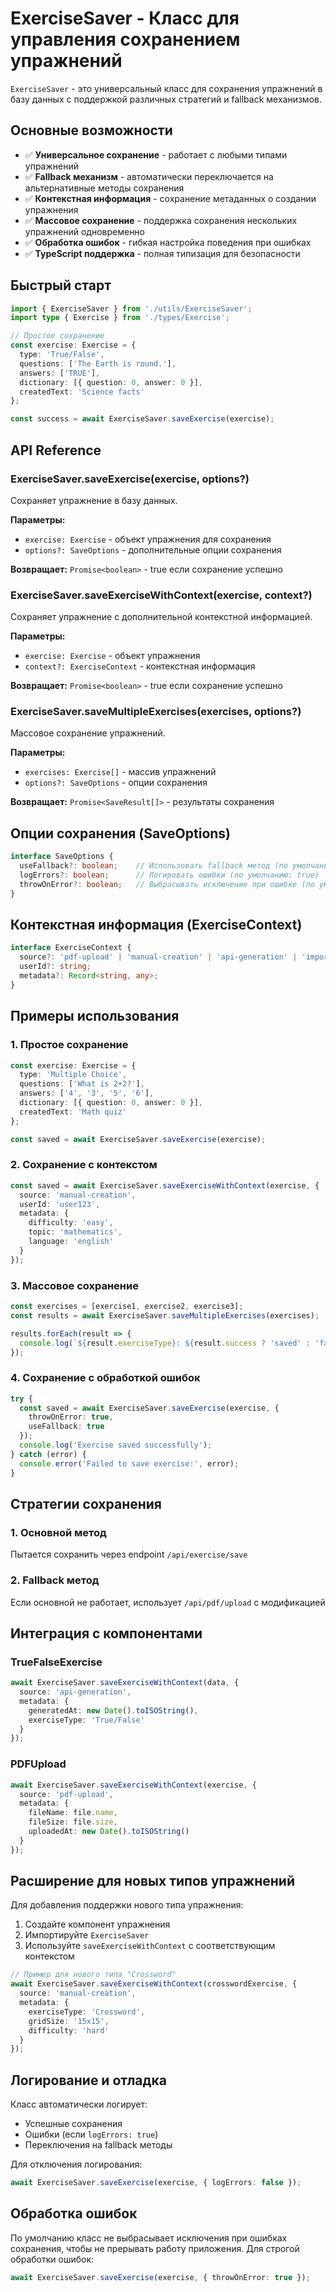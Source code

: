 # ExerciseSaver - Класс для управления сохранением упражнений

`ExerciseSaver` - это универсальный класс для сохранения упражнений в базу данных с поддержкой различных стратегий и fallback механизмов.

## Основные возможности

- ✅ **Универсальное сохранение** - работает с любыми типами упражнений
- ✅ **Fallback механизм** - автоматически переключается на альтернативные методы сохранения
- ✅ **Контекстная информация** - сохранение метаданных о создании упражнения
- ✅ **Массовое сохранение** - поддержка сохранения нескольких упражнений одновременно
- ✅ **Обработка ошибок** - гибкая настройка поведения при ошибках
- ✅ **TypeScript поддержка** - полная типизация для безопасности

## Быстрый старт

```typescript
import { ExerciseSaver } from './utils/ExerciseSaver';
import type { Exercise } from './types/Exercise';

// Простое сохранение
const exercise: Exercise = {
  type: 'True/False',
  questions: ['The Earth is round.'],
  answers: ['TRUE'],
  dictionary: [{ question: 0, answer: 0 }],
  createdText: 'Science facts'
};

const success = await ExerciseSaver.saveExercise(exercise);
```

## API Reference

### ExerciseSaver.saveExercise(exercise, options?)

Сохраняет упражнение в базу данных.

**Параметры:**
- `exercise: Exercise` - объект упражнения для сохранения
- `options?: SaveOptions` - дополнительные опции сохранения

**Возвращает:** `Promise<boolean>` - true если сохранение успешно

### ExerciseSaver.saveExerciseWithContext(exercise, context?)

Сохраняет упражнение с дополнительной контекстной информацией.

**Параметры:**
- `exercise: Exercise` - объект упражнения
- `context?: ExerciseContext` - контекстная информация

**Возвращает:** `Promise<boolean>` - true если сохранение успешно

### ExerciseSaver.saveMultipleExercises(exercises, options?)

Массовое сохранение упражнений.

**Параметры:**
- `exercises: Exercise[]` - массив упражнений
- `options?: SaveOptions` - опции сохранения

**Возвращает:** `Promise<SaveResult[]>` - результаты сохранения

## Опции сохранения (SaveOptions)

```typescript
interface SaveOptions {
  useFallback?: boolean;    // Использовать fallback метод (по умолчанию: true)
  logErrors?: boolean;      // Логировать ошибки (по умолчанию: true)
  throwOnError?: boolean;   // Выбрасывать исключение при ошибке (по умолчанию: false)
}
```

## Контекстная информация (ExerciseContext)

```typescript
interface ExerciseContext {
  source?: 'pdf-upload' | 'manual-creation' | 'api-generation' | 'import';
  userId?: string;
  metadata?: Record<string, any>;
}
```

## Примеры использования

### 1. Простое сохранение

```typescript
const exercise: Exercise = {
  type: 'Multiple Choice',
  questions: ['What is 2+2?'],
  answers: ['4', '3', '5', '6'],
  dictionary: [{ question: 0, answer: 0 }],
  createdText: 'Math quiz'
};

const saved = await ExerciseSaver.saveExercise(exercise);
```

### 2. Сохранение с контекстом

```typescript
const saved = await ExerciseSaver.saveExerciseWithContext(exercise, {
  source: 'manual-creation',
  userId: 'user123',
  metadata: {
    difficulty: 'easy',
    topic: 'mathematics',
    language: 'english'
  }
});
```

### 3. Массовое сохранение

```typescript
const exercises = [exercise1, exercise2, exercise3];
const results = await ExerciseSaver.saveMultipleExercises(exercises);

results.forEach(result => {
  console.log(`${result.exerciseType}: ${result.success ? 'saved' : 'failed'}`);
});
```

### 4. Сохранение с обработкой ошибок

```typescript
try {
  const saved = await ExerciseSaver.saveExercise(exercise, {
    throwOnError: true,
    useFallback: true
  });
  console.log('Exercise saved successfully');
} catch (error) {
  console.error('Failed to save exercise:', error);
}
```

## Стратегии сохранения

### 1. Основной метод
Пытается сохранить через endpoint `/api/exercise/save`

### 2. Fallback метод
Если основной не работает, использует `/api/pdf/upload` с модификацией

## Интеграция с компонентами

### TrueFalseExercise
```typescript
await ExerciseSaver.saveExerciseWithContext(data, {
  source: 'api-generation',
  metadata: {
    generatedAt: new Date().toISOString(),
    exerciseType: 'True/False'
  }
});
```

### PDFUpload
```typescript
await ExerciseSaver.saveExerciseWithContext(exercise, {
  source: 'pdf-upload',
  metadata: {
    fileName: file.name,
    fileSize: file.size,
    uploadedAt: new Date().toISOString()
  }
});
```

## Расширение для новых типов упражнений

Для добавления поддержки нового типа упражнения:

1. Создайте компонент упражнения
2. Импортируйте `ExerciseSaver`
3. Используйте `saveExerciseWithContext` с соответствующим контекстом

```typescript
// Пример для нового типа "Crossword"
await ExerciseSaver.saveExerciseWithContext(crosswordExercise, {
  source: 'manual-creation',
  metadata: {
    exerciseType: 'Crossword',
    gridSize: '15x15',
    difficulty: 'hard'
  }
});
```

## Логирование и отладка

Класс автоматически логирует:
- Успешные сохранения
- Ошибки (если `logErrors: true`)
- Переключения на fallback методы

Для отключения логирования:
```typescript
await ExerciseSaver.saveExercise(exercise, { logErrors: false });
```

## Обработка ошибок

По умолчанию класс не выбрасывает исключения при ошибках сохранения, чтобы не прерывать работу приложения. Для строгой обработки ошибок:

```typescript
await ExerciseSaver.saveExercise(exercise, { throwOnError: true });
```
